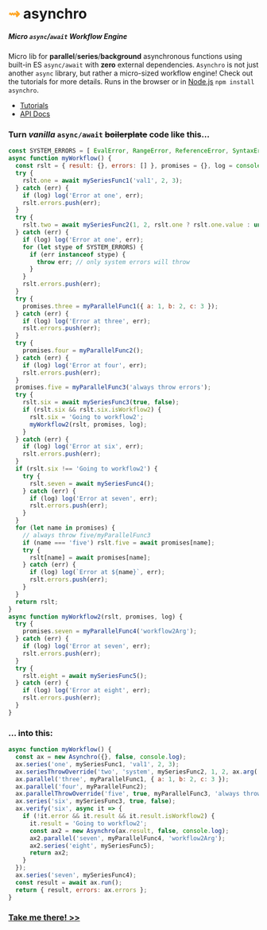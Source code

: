 # <b style="color:#FFA726">&#8669;</b> asynchro 
##### Micro `async`/`await` Workflow Engine
Micro lib for __parallel__/__series__/__background__ asynchronous functions using built-in ES `async/await` with __zero__ external dependencies. `Asynchro` is not just another `async` library, but rather a micro-sized workflow engine! Check out the tutorials for more details. Runs in the browser or in [Node.js](https://nodejs.org/) `npm install asynchro`.

* [Tutorials](https://ugate.github.io/asynchro/tutorial-1-queue.html)
* [API Docs](https://ugate.github.io/asynchro/Asynchro.html)

### Turn _vanilla_ `async/await` ~~boilerplate~~ code like this...
```js
const SYSTEM_ERRORS = [ EvalError, RangeError, ReferenceError, SyntaxError, TypeError, URIError ];
async function myWorkflow() {
  const rslt = { result: {}, errors: [] }, promises = {}, log = console.log;
  try {
    rslt.one = await mySeriesFunc1('val1', 2, 3);
  } catch (err) {
    if (log) log('Error at one', err);
    rslt.errors.push(err);
  }
  try {
    rslt.two = await mySeriesFunc2(1, 2, rslt.one ? rslt.one.value : undefined);
  } catch (err) {
    if (log) log('Error at one', err);
    for (let stype of SYSTEM_ERRORS) {
      if (err instanceof stype) {
        throw err; // only system errors will throw
      }
    }
    rslt.errors.push(err);
  }
  try {
    promises.three = myParallelFunc1({ a: 1, b: 2, c: 3 });
  } catch (err) {
    if (log) log('Error at three', err);
    rslt.errors.push(err);
  }
  try {
    promises.four = myParallelFunc2();
  } catch (err) {
    if (log) log('Error at four', err);
    rslt.errors.push(err);
  }
  promises.five = myParallelFunc3('always throw errors');
  try {
    rslt.six = await mySeriesFunc3(true, false);
    if (rslt.six && rslt.six.isWorkflow2) {
      rslt.six = 'Going to workflow2';
      myWorkflow2(rslt, promises, log);
    }
  } catch (err) {
    if (log) log('Error at six', err);
    rslt.errors.push(err);
  }
  if (rslt.six !== 'Going to workflow2') {
    try {
      rslt.seven = await mySeriesFunc4();
    } catch (err) {
      if (log) log('Error at seven', err);
      rslt.errors.push(err);
    }
  }
  for (let name in promises) {
    // always throw five/myParallelFunc3
    if (name === 'five') rslt.five = await promises[name];
    try {
      rslt[name] = await promises[name];
    } catch (err) {
      if (log) log(`Error at ${name}`, err);
      rslt.errors.push(err);
    }
  }
  return rslt;
}
async function myWorkflow2(rslt, promises, log) {
  try {
    promises.seven = myParallelFunc4('workflow2Arg');
  } catch (err) {
    if (log) log('Error at seven', err);
    rslt.errors.push(err);
  }
  try {
    rslt.eight = await mySeriesFunc5();
  } catch (err) {
    if (log) log('Error at eight', err);
    rslt.errors.push(err);
  }
}
```

### ... into this:
```js
async function myWorkflow() {
  const ax = new Asynchro({}, false, console.log);
  ax.series('one', mySeriesFunc1, 'val1', 2, 3);
  ax.seriesThrowOverride('two', 'system', mySeriesFunc2, 1, 2, ax.arg('one.value'));
  ax.parallel('three', myParallelFunc1, { a: 1, b: 2, c: 3 });
  ax.parallel('four', myParallelFunc2);
  ax.parallelThrowOverride('five', true, myParallelFunc3, 'always throw errors');
  ax.series('six', mySeriesFunc3, true, false);
  ax.verify('six', async it => {
    if (!it.error && it.result && it.result.isWorkflow2) {
      it.result = 'Going to workflow2';
      const ax2 = new Asynchro(ax.result, false, console.log);
      ax2.parallel('seven', myParallelFunc4, 'workflow2Arg');
      ax2.series('eight', mySeriesFunc5);
      return ax2;
    }
  });
  ax.series('seven', mySeriesFunc4);
  const result = await ax.run();
  return { result, errors: ax.errors };
}
```

### [Take me there! >>](https://ugate.github.io/asynchro/tutorial-1-queue.html)